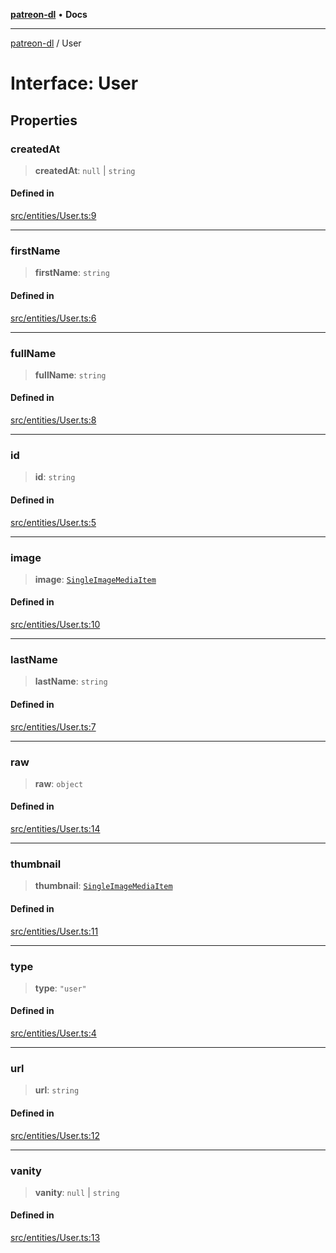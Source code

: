 [**patreon-dl**](../README.md) • **Docs**

***

[patreon-dl](../README.md) / User

# Interface: User

## Properties

### createdAt

> **createdAt**: `null` \| `string`

#### Defined in

[src/entities/User.ts:9](https://github.com/patrickkfkan/patreon-dl/blob/3799c917b21e82ba47bd4fda974130f074846e4a/src/entities/User.ts#L9)

***

### firstName

> **firstName**: `string`

#### Defined in

[src/entities/User.ts:6](https://github.com/patrickkfkan/patreon-dl/blob/3799c917b21e82ba47bd4fda974130f074846e4a/src/entities/User.ts#L6)

***

### fullName

> **fullName**: `string`

#### Defined in

[src/entities/User.ts:8](https://github.com/patrickkfkan/patreon-dl/blob/3799c917b21e82ba47bd4fda974130f074846e4a/src/entities/User.ts#L8)

***

### id

> **id**: `string`

#### Defined in

[src/entities/User.ts:5](https://github.com/patrickkfkan/patreon-dl/blob/3799c917b21e82ba47bd4fda974130f074846e4a/src/entities/User.ts#L5)

***

### image

> **image**: [`SingleImageMediaItem`](SingleImageMediaItem.md)

#### Defined in

[src/entities/User.ts:10](https://github.com/patrickkfkan/patreon-dl/blob/3799c917b21e82ba47bd4fda974130f074846e4a/src/entities/User.ts#L10)

***

### lastName

> **lastName**: `string`

#### Defined in

[src/entities/User.ts:7](https://github.com/patrickkfkan/patreon-dl/blob/3799c917b21e82ba47bd4fda974130f074846e4a/src/entities/User.ts#L7)

***

### raw

> **raw**: `object`

#### Defined in

[src/entities/User.ts:14](https://github.com/patrickkfkan/patreon-dl/blob/3799c917b21e82ba47bd4fda974130f074846e4a/src/entities/User.ts#L14)

***

### thumbnail

> **thumbnail**: [`SingleImageMediaItem`](SingleImageMediaItem.md)

#### Defined in

[src/entities/User.ts:11](https://github.com/patrickkfkan/patreon-dl/blob/3799c917b21e82ba47bd4fda974130f074846e4a/src/entities/User.ts#L11)

***

### type

> **type**: `"user"`

#### Defined in

[src/entities/User.ts:4](https://github.com/patrickkfkan/patreon-dl/blob/3799c917b21e82ba47bd4fda974130f074846e4a/src/entities/User.ts#L4)

***

### url

> **url**: `string`

#### Defined in

[src/entities/User.ts:12](https://github.com/patrickkfkan/patreon-dl/blob/3799c917b21e82ba47bd4fda974130f074846e4a/src/entities/User.ts#L12)

***

### vanity

> **vanity**: `null` \| `string`

#### Defined in

[src/entities/User.ts:13](https://github.com/patrickkfkan/patreon-dl/blob/3799c917b21e82ba47bd4fda974130f074846e4a/src/entities/User.ts#L13)
